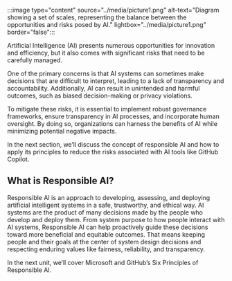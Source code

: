 :::image type="content" source="../media/picture1.png" alt-text="Diagram showing a set of scales, representing the balance between the opportunities and risks posed by AI." lightbox="../media/picture1.png" border="false":::

Artificial Intelligence (AI) presents numerous opportunities for innovation and efficiency, but it also comes with significant risks that need to be carefully managed.

One of the primary concerns is that AI systems can sometimes make decisions that are difficult to interpret, leading to a lack of transparency and accountability. Additionally, AI can result in unintended and harmful outcomes, such as biased decision-making or privacy violations.

To mitigate these risks, it is essential to implement robust governance frameworks, ensure transparency in AI processes, and incorporate human oversight. By doing so, organizations can harness the benefits of AI while minimizing potential negative impacts.

In the next section, we’ll discuss the concept of responsible AI and how to apply its principles to reduce the risks associated with AI tools like GitHub Copilot.

## What is Responsible AI?

Responsible AI is an approach to developing, assessing, and deploying artificial intelligent systems in a safe, trustworthy, and ethical way. AI systems are the product of many decisions made by the people who develop and deploy them. From system purpose to how people interact with AI systems, Responsible AI can help proactively guide these decisions toward more beneficial and equitable outcomes. That means keeping people and their goals at the center of system design decisions and respecting enduring values like fairness, reliability, and transparency.

In the next unit, we’ll cover Microsoft and GitHub’s Six Principles of Responsible AI.
